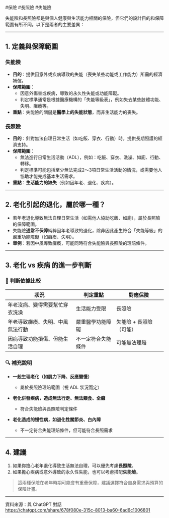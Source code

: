 #保險 #長照險 #失能險

失能險和長照險都是與個人健康與生活能力相關的保險，但它們的設計目的和保障範圍有所不同。以下是兩者的主要差異：

---

## 1. 定義與保障範圍

### 失能險

- **目的**：提供因意外或疾病導致的失能（喪失某些功能或工作能力）所需的經濟補償。  
- **保障範圍**：
  - 因意外傷害或疾病，導致的永久性失能或功能障礙。
  - 判定標準通常是根據醫療機構的「失能等級表」，例如失去某些肢體功能、失明、癱瘓等。
- **重點**：失能險的關鍵是**醫學上的失能狀態**，而非生活能力的喪失。

### 長照險

- **目的**：針對無法自理日常生活（如吃飯、穿衣、行動）時，提供長期照護的經濟支持。  
- **保障範圍**：
  - 無法進行日常生活活動（ADL），例如：吃飯、穿衣、洗澡、如廁、行動、轉移。
  - 判定標準可能包括至少無法完成2～3項日常生活活動的情況，或需要他人協助才能完成基本生活需求。
- **重點**：**生活能力的缺失**（例如因年老、退化、疾病）。

---

## 2. 老化引起的退化，屬於哪一種？

- 若年老退化導致無法自理日常生活（如需他人協助吃飯、如廁），屬於長照險的保障範圍。
- 失能險**通常不保障**純粹因年老導致的退化，除非因此產生符合「失能等級」的嚴重功能障礙（如癱瘓、失明）。
- **舉例**：若因中風導致癱瘓，可能同時符合失能險與長照險的理賠條件。

---

## 3. 老化 vs 疾病 的進一步判斷

### 🧩 判斷依據比較

| 狀況 | 判定重點 | 對應保險 |
|------|------------|-------------|
| 年老沒病、變得需要幫忙穿衣洗澡 | 生活能力受限 | 長照險 |
| 年老導致癱瘓、失明、中風無法行動 | 嚴重醫學功能障礙 | 失能險 + 長照險（可能） |
| 因病導致功能損傷、但能生活自理 | 不一定符合失能條件 | 可能無法理賠 |

### 🔍 補充說明

- **一般生理老化（如肌力下降、反應變慢）**
  - 屬於長照險理賠範圍（視 ADL 狀況而定）

- **老化併發疾病，造成無法行走、無法餵食、全癱**
  - 符合失能險與長照險判定條件

- **老化造成的慢性病，如退化性關節炎、白內障**
  - 不一定符合失能理賠條件，但可能符合長照需求

---

## 4. 建議

1. 如果你擔心老年退化導致生活無法自理，可以優先考慮**長照險**。
2. 如果擔心疾病或意外導致的永久性失能，也可以考慮搭配**失能險**。

> 這兩種保險在老年時期可能會有重疊保障，建議選擇符合自身需求與預算的保險計畫。

---

資料來源：與 ChatGPT 對話  
<https://chatgpt.com/share/678f080e-315c-8013-ba60-6ad6c1006801>
